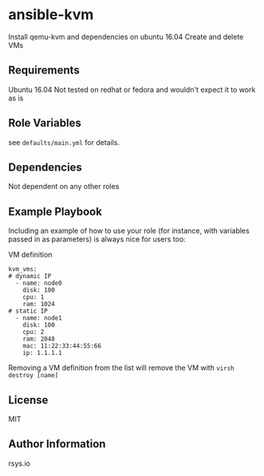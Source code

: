 ansible-kvm
=========

Install qemu-kvm and dependencies on ubuntu 16.04
Create and delete VMs

Requirements
------------

Ubuntu 16.04
Not tested on redhat or fedora and wouldn't expect it to work as is

Role Variables
--------------

see `defaults/main.yml` for details.

Dependencies
------------

Not dependent on any other roles

Example Playbook
----------------

Including an example of how to use your role (for instance, with variables passed in as parameters) is always nice for users too:

VM definition
```
kvm_vms:
# dynamic IP
  - name: node0
    disk: 100
    cpu: 1
    ram: 1024
# static IP
  - name: node1
    disk: 100
    cpu: 2
    ram: 2048
    mac: 11:22:33:44:55:66
    ip: 1.1.1.1
```

Removing a VM definition from the list will remove the VM with `virsh destroy [name]`


License
-------

MIT

Author Information
------------------

rsys.io

